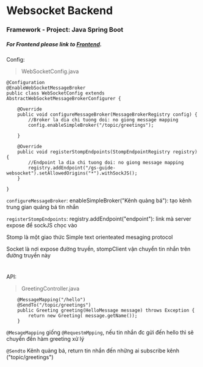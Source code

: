 # Websocket Backend
### Framework - Project: Java Spring Boot
##### For Frontend please link to [Frontend](https://github.com/Gnol-UET/websocket_be).

Config:
> WebSocketConfig.java
```
@Configuration
@EnableWebSocketMessageBroker
public class WebSocketConfig extends AbstractWebSocketMessageBrokerConfigurer {

    @Override
    public void configureMessageBroker(MessageBrokerRegistry config) {
        //Broker la dia chi tuong doi: no giong message mapping
        config.enableSimpleBroker("/topic/greetings");

    }

    @Override
    public void registerStompEndpoints(StompEndpointRegistry registry) {
        //Endpoint la dia chi tuong doi: no giong message mapping
        registry.addEndpoint("/gs-guide-websocket").setAllowedOrigins("*").withSockJS();
    }

}

```

>

`configureMessageBroker`: enableSimpleBroker("Kênh quảng bá"): tạo kênh trung gian quảng bá tin nhắn  

`registerStompEndpoints`: registry.addEndpoint("endpoint"):  link mà server expose để sockJS chọc vào 

Stomp là một giao thức Simple text orienteated mesaging protocol  

Socket là nơi expose đường truyền, stompClient vận chuyển tin nhắn trên đường truyền này  

#
#

API:
> GreetingController.java
```
    @MessageMapping("/hello")
    @SendTo("/topic/greetings")
    public Greeting greeting(HelloMessage message) throws Exception {
        return new Greeting( message.getName());
    }
```
`@MesageMapping` giống `@RequestmMpping`, nếu tin nhắn đc gửi đến hello thì sẽ chuyển đến hàm greeting xử lý  

`@Sendto`  Kênh quảng bá, return tin nhắn đến những ai subscribe kênh ("topic/greetings") 
